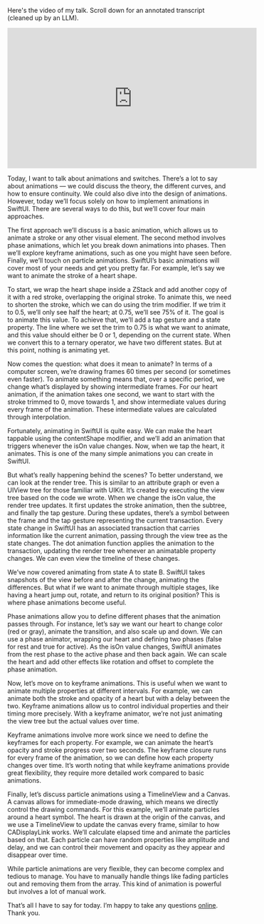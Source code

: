 Here's the video of my talk. Scroll down for an annotated transcript (cleaned up by an LLM).

<iframe width="560" height="315" src="https://www.youtube-nocookie.com/embed/mzpZNaseAIE" title="YouTube video player" frameborder="0" allow="autoplay; encrypted-media; picture-in-picture; web-share" allowfullscreen></iframe>

Today, I want to talk about animations and switches. There’s a lot to say about animations — we could discuss the theory, the different curves, and how to ensure continuity. We could also dive into the design of animations. However, today we’ll focus solely on how to implement animations in SwiftUI. There are several ways to do this, but we’ll cover four main approaches.

The first approach we’ll discuss is a basic animation, which allows us to animate a stroke or any other visual element. The second method involves phase animations, which let you break down animations into phases. Then we’ll explore keyframe animations, such as one you might have seen before. Finally, we’ll touch on particle animations. SwiftUI’s basic animations will cover most of your needs and get you pretty far. For example, let’s say we want to animate the stroke of a heart shape.

To start, we wrap the heart shape inside a ZStack and add another copy of it with a red stroke, overlapping the original stroke. To animate this, we need to shorten the stroke, which we can do using the trim modifier. If we trim it to 0.5, we’ll only see half the heart; at 0.75, we’ll see 75% of it. The goal is to animate this value. To achieve that, we’ll add a tap gesture and a state property. The line where we set the trim to 0.75 is what we want to animate, and this value should either be 0 or 1, depending on the current state. When we convert this to a ternary operator, we have two different states. But at this point, nothing is animating yet.

Now comes the question: what does it mean to animate? In terms of a computer screen, we’re drawing frames 60 times per second (or sometimes even faster). To animate something means that, over a specific period, we change what’s displayed by showing intermediate frames. For our heart animation, if the animation takes one second, we want to start with the stroke trimmed to 0, move towards 1, and show intermediate values during every frame of the animation. These intermediate values are calculated through interpolation.

Fortunately, animating in SwiftUI is quite easy. We can make the heart tappable using the contentShape modifier, and we’ll add an animation that triggers whenever the isOn value changes. Now, when we tap the heart, it animates. This is one of the many simple animations you can create in SwiftUI.

But what’s really happening behind the scenes? To better understand, we can look at the render tree. This is similar to an attribute graph or even a UIView tree for those familiar with UIKit. It’s created by executing the view tree based on the code we wrote. When we change the isOn value, the render tree updates. It first updates the stroke animation, then the subtree, and finally the tap gesture. During these updates, there’s a symbol between the frame and the tap gesture representing the current transaction. Every state change in SwiftUI has an associated transaction that carries information like the current animation, passing through the view tree as the state changes. The dot animation function applies the animation to the transaction, updating the render tree whenever an animatable property changes. We can even view the timeline of these changes.

We’ve now covered animating from state A to state B. SwiftUI takes snapshots of the view before and after the change, animating the differences. But what if we want to animate through multiple stages, like having a heart jump out, rotate, and return to its original position? This is where phase animations become useful.

Phase animations allow you to define different phases that the animation passes through. For instance, let’s say we want our heart to change color (red or gray), animate the transition, and also scale up and down. We can use a phase animator, wrapping our heart and defining two phases (false for rest and true for active). As the isOn value changes, SwiftUI animates from the rest phase to the active phase and then back again. We can scale the heart and add other effects like rotation and offset to complete the phase animation.

Now, let’s move on to keyframe animations. This is useful when we want to animate multiple properties at different intervals. For example, we can animate both the stroke and opacity of a heart but with a delay between the two. Keyframe animations allow us to control individual properties and their timing more precisely. With a keyframe animator, we’re not just animating the view tree but the actual values over time.

Keyframe animations involve more work since we need to define the keyframes for each property. For example, we can animate the heart’s opacity and stroke progress over two seconds. The keyframe closure runs for every frame of the animation, so we can define how each property changes over time. It’s worth noting that while keyframe animations provide great flexibility, they require more detailed work compared to basic animations.

Finally, let’s discuss particle animations using a TimelineView and a Canvas. A canvas allows for immediate-mode drawing, which means we directly control the drawing commands. For this example, we’ll animate particles around a heart symbol. The heart is drawn at the origin of the canvas, and we use a TimelineView to update the canvas every frame, similar to how CADisplayLink works. We’ll calculate elapsed time and animate the particles based on that. Each particle can have random properties like amplitude and delay, and we can control their movement and opacity as they appear and disappear over time.

While particle animations are very flexible, they can become complex and tedious to manage. You have to manually handle things like fading particles out and removing them from the array. This kind of animation is powerful but involves a lot of manual work.

That’s all I have to say for today. I’m happy to take any questions [online](https://m.objc.io/@chris). Thank you.
